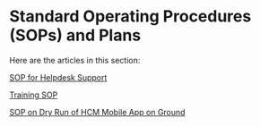 # Standard Operating Procedures (SOPs) and Plans

Here are the articles in this section:&#x20;

[SOP for Helpdesk Support](sop-for-helpdesk-support.md)

[Training SOP](training-sop.md)

[SOP on Dry Run of HCM Mobile App on Ground](sop-on-dry-run-of-hcm-mobile-app-on-ground.md)
